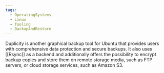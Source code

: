 ```yaml
---
tags:
  - OperatingSystems
  - Linux
  - Tooling
  - BackupAndRestore
---
```

Duplicity is another graphical backup tool for Ubuntu that provides users with comprehensive data protection and secure backups. It also uses [[Rsync]] as a backend and additionally offers the possibility to encrypt backup copies and store them on remote storage media, such as FTP servers, or cloud storage services, such as Amazon S3.